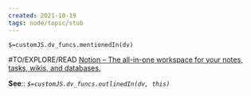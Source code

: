 ```yaml
---
created: 2021-10-19
tags: node/topic/stub
---
```

`$=customJS.dv_funcs.mentionedIn(dv)`

#TO/EXPLORE/READ [Notion – The all-in-one workspace for your notes, tasks, wikis, and databases.](https://where-is-calypso.notion.site/Spaced-Repetition-5477dbbbc83d49fe933d83b919215255)

**See**::
*`$=customJS.dv_funcs.outlinedIn(dv, this)`* 


